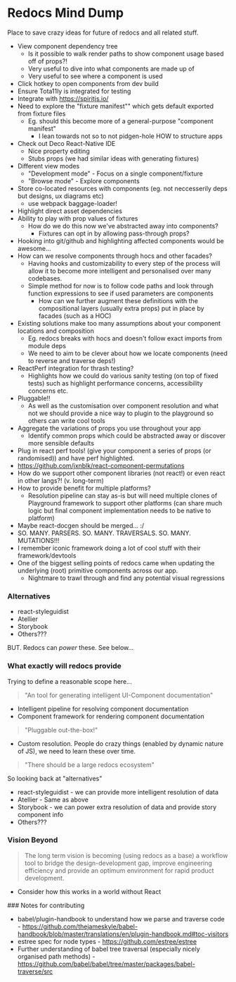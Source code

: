 Redocs Mind Dump
================

Place to save crazy ideas for future of redocs and all related stuff.

- View component dependency tree
  - Is it possible to walk render paths to show component usage based off of props?!
  - Very useful to dive into what components are made up of
  - Very useful to see where a component is used
- Click hotkey to open components from dev build
- Ensure Tota11ly is integrated for testing
- Integrate with https://spiritjs.io/
- Need to explore the "fixture manifest"" which gets default exported from fixture files
  - Eg. should this become more of a general-purpose "component manifest"
    - I lean towards not so to not pidgen-hole HOW to structure apps
- Check out Deco React-Native IDE
  - Nice property editing
  - Stubs props (we had similar ideas with generating fixtures)
- Different view modes
  - "Development mode" - Focus on a single component/fixture
  - "Browse mode" - Explore components
- Store co-located resources with components (eg. not neccesserily deps but designs, ux diagrams etc)
  - use webpack baggage-loader!
- Highlight direct asset dependencies
- Ability to play with prop values of fixtures
  - How do we do this now we've abstracted away into components?
    - Fixtures can opt in by allowing pass-through props?
- Hooking into git/github and highlighting affected components would be awesome...
- How can we resolve components through hocs and other facades?
  - Having hooks and customizability to every step of the process will allow it to become more intelligent and personalised over many codebases.
  - Simple method for now is to follow code paths and look through function expressions to see if used parameters are components
    - How can we further augment these definitions with the compositional layers (usually extra props) put in place by facades (such as a HOC)
- Existing solutions make too many assumptions about your component locations and composition
  - Eg. redocs breaks with hocs and doesn't follow exact imports from module deps
  - We need to aim to be clever about how we locate components (need to reverse and traverse deps!)
- ReactPerf integration for thrash testing?
  - Highlights how we could do various sanity testing (on top of fixed tests) such as highlight performance concerns, accessibility concerns etc.
- Pluggable!!
  - As well as the customisation over component resolution and what not we should provide a nice way to plugin to the playground so others can write cool tools
- Aggregate the variations of props you use throughout your app
  - Identify common props which could be abstracted away or discover more sensible defaults
- Plug in react perf tools! (give your component a series of props (or randomised)) and have perf highlighted.
- https://github.com/jxnblk/react-component-permutations
- How do we support other component libraries (not react!) or even react in other langs?! (v. long-term)
- How to provide benefit for multiple platforms?
  - Resolution pipeline can stay as-is but will need multiple clones of Playground framework to support other platforms (can share much logic but final component implementation needs to be native to platform)
- Maybe react-docgen should be merged... :/
- SO. MANY. PARSERS. SO. MANY. TRAVERSALS. SO. MANY. MUTATIONS!!!
- I remember iconic framework doing a lot of cool stuff with their framework/devtools
- One of the biggest selling points of redocs came when updating the underlying (root) primitive components across our app.
  - Nightmare to trawl through and find any potential visual regressions


### Alternatives

- react-styleguidist
- Atellier
- Storybook
- Others???

BUT. Redocs can *power* these. See below...

### What exactly will redocs provide

Trying to define a reasonable scope here...

> "An tool for generating intelligent UI-Component documentation"

- Intelligent pipeline for resolving component documentation
- Component framework for rendering component documentation

> "Pluggable out-the-box!"

- Custom resolution. People do crazy things (enabled by dynamic nature of JS), we need to learn these over time.

> "There should be a large redocs ecosystem"

So looking back at "alternatives"

- react-styleguidist - we can provide more intelligent resolution of data
- Atellier - Same as above
- Storybook - we can power extra resolution of data and provide story component info
- Others???

### Vision Beyond

> The long term vision is becoming (using redocs as a base) a workflow tool to bridge the design-development gap, improve engineering efficiency and provide an optimum environment for rapid product development.

- Consider how this works in a world without React

### Notes for contributing

- babel/plugin-handbook to understand how we parse and traverse code - https://github.com/thejameskyle/babel-handbook/blob/master/translations/en/plugin-handbook.md#toc-visitors
- estree spec for node types - https://github.com/estree/estree
- Further understanding of babel tree traversal (especially nicely organised path methods) - https://github.com/babel/babel/tree/master/packages/babel-traverse/src
